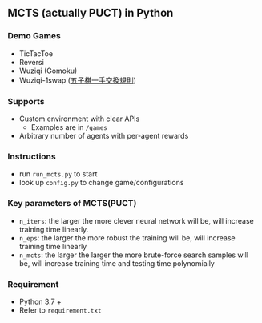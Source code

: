 ## MCTS (actually PUCT) in Python

### Demo Games
* TicTacToe
* Reversi
* Wuziqi (Gomoku)
* Wuziqi-1swap ([五子棋一手交換規則](https://zh.wikipedia.org/wiki/%E4%BA%94%E5%AD%90%E6%A3%8B))
### Supports
* Custom environment with clear APIs
    - Examples are in `/games`
* Arbitrary number of agents with per-agent rewards
### Instructions
* run `run_mcts.py` to start
* look up `config.py` to change game/configurations
### Key parameters of MCTS(PUCT)
* `n_iters`: the larger the more clever neural network will be,
 will increase training time linearly.
* `n_eps`: the larger the more robust the training will be,
 will increase training time linearly
* `n_mcts`: the larger the larger the more brute-force search samples will be,
 will increase training time and testing time polynomially

### Requirement
* Python 3.7 +
* Refer to `requirement.txt`
